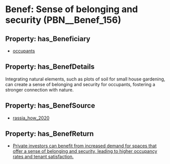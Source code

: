 # Benef: __Sense of belonging and security__ (PBN__Benef_156)

## Property: has_Beneficiary

* [occupants](../Stakeholder/PBN__Stakeholder_92)

## Property: has_BenefDetails

Integrating natural elements, such as plots of soil for small house gardening, can create a sense of belonging and security for occupants, fostering a stronger connection with nature.

## Property: has_BenefSource

* [rassia_how_2020](../Article/PBN__Article_34)

## Property: has_BenefReturn

* [Private investors can benefit from increased demand for spaces that offer a sense of belonging and security, leading to higher occupancy rates and tenant satisfaction.](../BenefReturn/PBN__BenefReturn_157)

